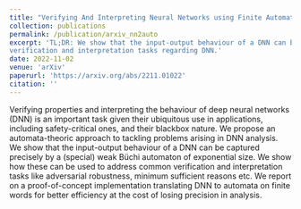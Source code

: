 ```yaml
---
title: "Verifying And Interpreting Neural Networks using Finite Automata"
collection: publications
permalink: /publication/arxiv_nn2auto
excerpt: 'TL;DR: We show that the input-output behaviour of a DNN can be captured precisely by a (special) weak Büchi automaton and how this translation can be used to address common
verification and interpretation tasks regarding DNN.' 
date: 2022-11-02
venue: 'arXiv'
paperurl: 'https://arxiv.org/abs/2211.01022'
citation: ''
---
```


Verifying properties and interpreting the behaviour of deep neural networks (DNN) is an important task given their ubiquitous use in applications, including safety-critical ones, and their blackbox nature. We 
propose an automata-theoric approach to tackling problems arising in DNN analysis. We show that the input-output behaviour of a DNN can be captured precisely by a (special) weak Büchi automaton of exponential 
size. We show how these can be used to address common verification and interpretation tasks like adversarial robustness, minimum sufficient reasons etc. We report on a proof-of-concept implementation 
translating DNN to automata on finite words for better efficiency at the cost of losing precision in analysis.


